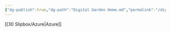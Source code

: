 ```yaml
---
{"dg-publish":true,"dg-path":"Digital Garden Home.md","permalink":"/digital-garden-home/","tags":["notes","gardenEntry","gardenEntry","gardenEntry","gardenEntry","gardenEntry","gardenEntry","gardenEntry","gardenEntry","gardenEntry","gardenEntry"]}
---
```



[[30 Slipbox/Azure\|Azure]]
